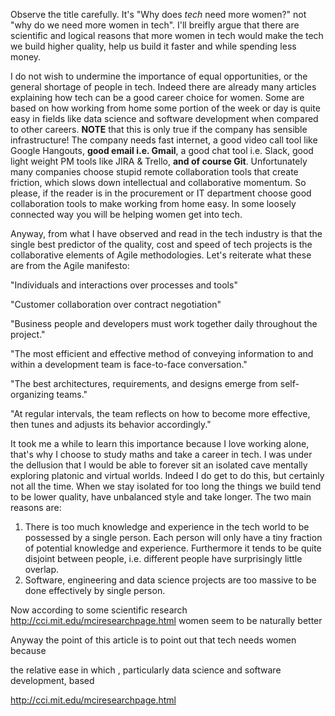
Observe the title carefully.  It's "Why does *tech* need more women?" not "why do we need more women in tech".  I'll breifly argue that there are scientific and logical reasons that more women in tech would make the tech we build higher quality, help us build it faster and while spending less money.  

I do not wish to undermine the importance of equal opportunities, or the general shortage of people in tech.  Indeed there are already many articles explaining how tech can be a good career choice for women. Some are based on how working from home some portion of the week or day is quite easy in fields like data science and software development when compared to other careers. **NOTE** that this is only true if the company has sensible infrastructure!  The company needs fast internet, a good video call tool like Google Hangouts, **good email i.e. Gmail**, a good chat tool i.e. Slack, good light weight PM tools like JIRA & Trello, **and of course Git**.  Unfortunately many companies choose stupid remote collaboration tools that create friction, which slows down intellectual and collaborative momentum.  So please, if the reader is in the procurement or IT department choose good collaboration tools to make working from home easy. In some loosely connected way you will be helping women get into tech.

Anyway, from what I have observed and read in the tech industry is that the single best predictor of the quality, cost and speed of tech projects is the collaborative elements of Agile methodologies.  Let's reiterate what these are from the Agile manifesto:

"Individuals and interactions over processes and tools"

"Customer collaboration over contract negotiation"

"Business people and developers must work together daily throughout the project."

"The most efficient and effective method of conveying information to and within a development team is face-to-face conversation."

"The best architectures, requirements, and designs emerge from self-organizing teams."

"At regular intervals, the team reflects on how to become more effective, then tunes and adjusts its behavior accordingly."

It took me a while to learn this importance because I love working alone, that's why I choose to study maths and take a career in tech.  I was under the dellusion that I would be able to forever sit an isolated cave mentally exploring platonic and virtual worlds.  Indeed I do get to do this, but certainly not all the time.  When we stay isolated for too long the things we build tend to be lower quality, have unbalanced style and take longer. The two main reasons are:

1. There is too much knowledge and experience in the tech world to be possessed by a single person.  Each person will only have a tiny fraction of potential knowledge and experience.  Furthermore it tends to be quite disjoint between people, i.e. different people have surprisingly little overlap.
2. Software, engineering and data science projects are too massive to be done effectively by single person.



Now according to some scientific research http://cci.mit.edu/mciresearchpage.html women seem to be naturally better 


Anyway the point of this article is to point out that tech needs women because 

the relative ease in which , particularly data science and software development, based 

http://cci.mit.edu/mciresearchpage.html
